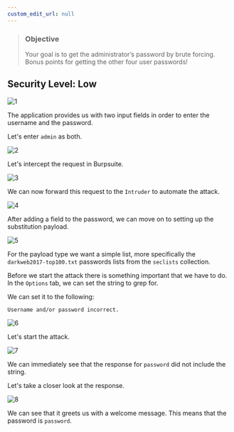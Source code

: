 ```yaml
---
custom_edit_url: null
---
```


> ### Objective
> Your goal is to get the administrator’s password by brute forcing. Bonus points for getting the other four user passwords!

## Security Level: Low

![1](https://github.com/Knign/Write-ups/assets/110326359/f3afd939-4fe6-470a-8c1a-fabf63b7c68f)

The application provides us with two input fields in order to enter the username and the password.

Let's enter `admin` as both.

![2](https://github.com/Knign/Write-ups/assets/110326359/8e55f01a-6236-406c-82d5-6804cbaa52bc)

Let's intercept the request in Burpsuite.

![3](https://github.com/Knign/Write-ups/assets/110326359/3a63a009-a4a5-4c4b-b6bf-2040c8c960aa)

We can now forward this request to the `Intruder` to automate the attack.

![4](https://github.com/Knign/Write-ups/assets/110326359/f7ed0799-6640-4e58-90cf-7f2f26232a4f)

After adding a field to the password, we can move on to setting up the substitution payload.

![5](https://github.com/Knign/Write-ups/assets/110326359/130c0faa-8d09-4223-813f-820456aceb72)

For the payload type we want a simple list, more specifically the `darkweb2017-top100.txt` passwords lists from the `seclists` collection.

Before we start the attack there is something important that we have to do.
In the `Options` tab, we can set the string to grep for.

We can set it to the following:
```
Username and/or password incorrect.
```

![6](https://github.com/Knign/Write-ups/assets/110326359/5390e66a-fb3f-4b48-8615-553331d106de)

Let's start the attack.

![7](https://github.com/Knign/Write-ups/assets/110326359/3a407c73-45c8-4bc0-a973-61d0451d3d2e)

We can immediately see that the response for `password` did not include the string.

Let's take a closer look at the response.

![8](https://github.com/Knign/Write-ups/assets/110326359/c1378c6e-94e7-42cd-996d-02ebea714710)

We can see that it greets us with a welcome message. This means that the password is `password`.
